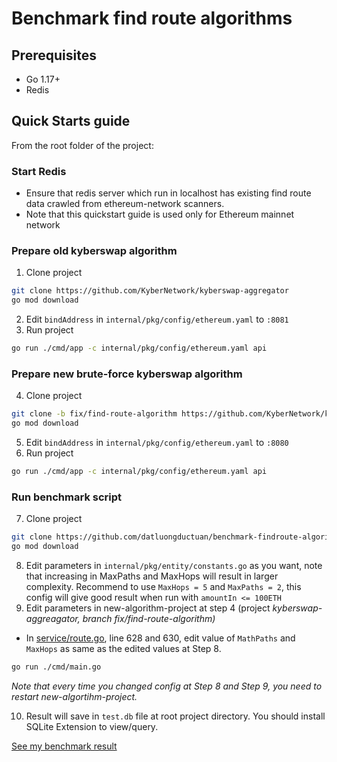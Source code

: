 # Benchmark find route algorithms


## Prerequisites

* Go 1.17+
* Redis


## Quick Starts guide

From the root folder of the project:

### Start Redis
- Ensure that redis server which run in localhost has existing find route data crawled from ethereum-network scanners.
- Note that this quickstart guide is used only for Ethereum mainnet network
### Prepare old kyberswap algorithm

1. Clone project
```bash
git clone https://github.com/KyberNetwork/kyberswap-aggregator
go mod download
```
2. Edit `bindAddress` in `internal/pkg/config/ethereum.yaml` to `:8081`
3. Run project
```bash
go run ./cmd/app -c internal/pkg/config/ethereum.yaml api
```

### Prepare new brute-force kyberswap algorithm

4. Clone project
```bash
git clone -b fix/find-route-algorithm https://github.com/KyberNetwork/kyberswap-aggregator
go mod download
```
5. Edit `bindAddress` in `internal/pkg/config/ethereum.yaml` to `:8080`
6. Run project
```bash
go run ./cmd/app -c internal/pkg/config/ethereum.yaml api
```

### Run benchmark script
7. Clone project
```bash
git clone https://github.com/datluongductuan/benchmark-findroute-algorithms
go mod download
```

8. Edit parameters in `internal/pkg/entity/constants.go` as you want, note that increasing in MaxPaths and MaxHops will result in larger complexity.
Recommend to use `MaxHops = 5` and `MaxPaths = 2`, this config will give good result when run with `amountIn <= 100ETH`
9. Edit parameters in new-algorithm-project at step 4 (project _kyberswap-aggreagator, branch fix/find-route-algorithm)_
- In [service/route.go](https://github.com/KyberNetwork/kyberswap-aggregator/blob/c1d4446a1b2748aa00b5b07f62a29e9d1222c9b8/internal/pkg/service/route.go#L628), line 628 and 630, edit value of `MathPaths` and `MaxHops` as same as the edited values at Step 8.
```bash
go run ./cmd/main.go 
```
_Note that every time you changed config at Step 8 and Step 9, you need to restart new-algortihm-project._

10. Result will save in `test.db` file at root project directory. You should install SQLite Extension to view/query.

[See my benchmark result](https://docs.google.com/spreadsheets/d/1kuzs04SFMnulamJ1xNAzJJIh_VRdexF6slzqIaPIkGQ/edit?usp=sharing)

